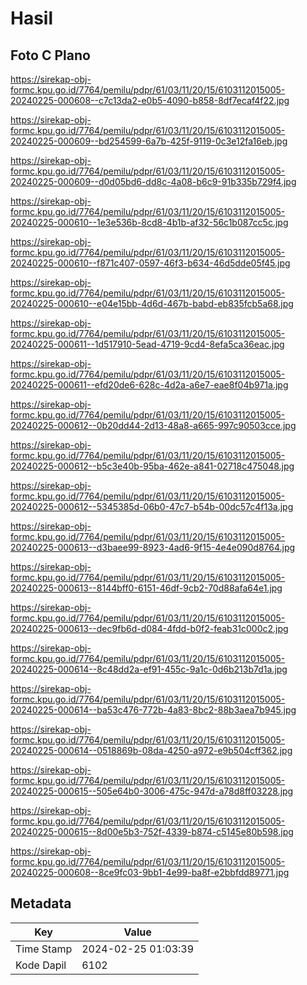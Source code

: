 # Hasil

## Foto C Plano

https://sirekap-obj-formc.kpu.go.id/7764/pemilu/pdpr/61/03/11/20/15/6103112015005-20240225-000608--c7c13da2-e0b5-4090-b858-8df7ecaf4f22.jpg

https://sirekap-obj-formc.kpu.go.id/7764/pemilu/pdpr/61/03/11/20/15/6103112015005-20240225-000609--bd254599-6a7b-425f-9119-0c3e12fa16eb.jpg

https://sirekap-obj-formc.kpu.go.id/7764/pemilu/pdpr/61/03/11/20/15/6103112015005-20240225-000609--d0d05bd6-dd8c-4a08-b6c9-91b335b729f4.jpg

https://sirekap-obj-formc.kpu.go.id/7764/pemilu/pdpr/61/03/11/20/15/6103112015005-20240225-000610--1e3e536b-8cd8-4b1b-af32-56c1b087cc5c.jpg

https://sirekap-obj-formc.kpu.go.id/7764/pemilu/pdpr/61/03/11/20/15/6103112015005-20240225-000610--f871c407-0597-46f3-b634-46d5dde05f45.jpg

https://sirekap-obj-formc.kpu.go.id/7764/pemilu/pdpr/61/03/11/20/15/6103112015005-20240225-000610--e04e15bb-4d6d-467b-babd-eb835fcb5a68.jpg

https://sirekap-obj-formc.kpu.go.id/7764/pemilu/pdpr/61/03/11/20/15/6103112015005-20240225-000611--1d517910-5ead-4719-9cd4-8efa5ca36eac.jpg

https://sirekap-obj-formc.kpu.go.id/7764/pemilu/pdpr/61/03/11/20/15/6103112015005-20240225-000611--efd20de6-628c-4d2a-a6e7-eae8f04b971a.jpg

https://sirekap-obj-formc.kpu.go.id/7764/pemilu/pdpr/61/03/11/20/15/6103112015005-20240225-000612--0b20dd44-2d13-48a8-a665-997c90503cce.jpg

https://sirekap-obj-formc.kpu.go.id/7764/pemilu/pdpr/61/03/11/20/15/6103112015005-20240225-000612--b5c3e40b-95ba-462e-a841-02718c475048.jpg

https://sirekap-obj-formc.kpu.go.id/7764/pemilu/pdpr/61/03/11/20/15/6103112015005-20240225-000612--5345385d-06b0-47c7-b54b-00dc57c4f13a.jpg

https://sirekap-obj-formc.kpu.go.id/7764/pemilu/pdpr/61/03/11/20/15/6103112015005-20240225-000613--d3baee99-8923-4ad6-9f15-4e4e090d8764.jpg

https://sirekap-obj-formc.kpu.go.id/7764/pemilu/pdpr/61/03/11/20/15/6103112015005-20240225-000613--8144bff0-6151-46df-9cb2-70d88afa64e1.jpg

https://sirekap-obj-formc.kpu.go.id/7764/pemilu/pdpr/61/03/11/20/15/6103112015005-20240225-000613--dec9fb6d-d084-4fdd-b0f2-feab31c000c2.jpg

https://sirekap-obj-formc.kpu.go.id/7764/pemilu/pdpr/61/03/11/20/15/6103112015005-20240225-000614--8c48dd2a-ef91-455c-9a1c-0d6b213b7d1a.jpg

https://sirekap-obj-formc.kpu.go.id/7764/pemilu/pdpr/61/03/11/20/15/6103112015005-20240225-000614--ba53c476-772b-4a83-8bc2-88b3aea7b945.jpg

https://sirekap-obj-formc.kpu.go.id/7764/pemilu/pdpr/61/03/11/20/15/6103112015005-20240225-000614--0518869b-08da-4250-a972-e9b504cff362.jpg

https://sirekap-obj-formc.kpu.go.id/7764/pemilu/pdpr/61/03/11/20/15/6103112015005-20240225-000615--505e64b0-3006-475c-947d-a78d8ff03228.jpg

https://sirekap-obj-formc.kpu.go.id/7764/pemilu/pdpr/61/03/11/20/15/6103112015005-20240225-000615--8d00e5b3-752f-4339-b874-c5145e80b598.jpg

https://sirekap-obj-formc.kpu.go.id/7764/pemilu/pdpr/61/03/11/20/15/6103112015005-20240225-000608--8ce9fc03-9bb1-4e99-ba8f-e2bbfdd89771.jpg


## Metadata

| Key        | Value               |
| ---------- | ------------------- |
| Time Stamp | 2024-02-25 01:03:39 |
| Kode Dapil | 6102                |



